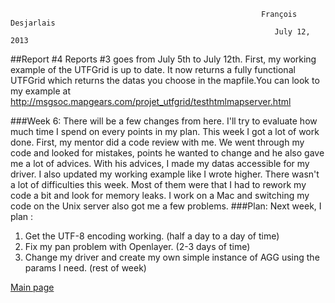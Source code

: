                                                                                                                             
                                                            François Desjarlais                                                     
                                                               July 12, 2013 
##Report #4
Reports #3 goes from July 5th to July 12th. First, my working example of the UTFGrid is up to date. It now returns a fully functional UTFGrid which returns the datas you choose in the mapfile.You can look to my example at http://msgsoc.mapgears.com/projet_utfgrid/testhtmlmapserver.html

###Week 6:
There will be a few changes from here. I'll try to evaluate how much time I spend on every points in my plan. This week I got a lot of work done. First, my mentor did a code review with me. We went through my code and looked for mistakes, points he wanted to change and he also gave me a lot of advices. With his advices, I made my datas accessible for my driver. I also updated my working example like I wrote higher.
There wasn't a lot of difficulties this week. Most of them were that I had to rework my code a bit and look for memory leaks. I work on a Mac and switching my code on the Unix server also got me a few problems.
###Plan:
Next week, I plan :
1. Get the UTF-8 encoding working. (half a day to a day of time)
2. Fix my pan problem with Openlayer. (2-3 days of time)
3. Change my driver and create my own simple instance of AGG using the params I need. (rest of week)

[Main page](GSoC-UTF-Grid-implementation)